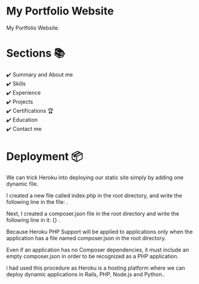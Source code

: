 # My Portfolio Website

My Portfolio Website.

# Sections 📚

✔️ Summary and About me\
✔️ Skills \
✔️ Experience\
✔️ Projects\
✔️ Certifications 🏆\
✔️ Education\
✔️ Contact me

# Deployment 📦


We can trick Heroku into deploying our static site simply by adding one dynamic file.

I created a new file called index.php in the root directory, and write the following line in the file: <?php include_once("home.html"); ?> .

Next, I created a composer.json file in the root directory and write the following line in it: {} .

Because Heroku PHP Support will be applied to applications only when the application has a file named composer.json in the root directory. 

Even if an application has no Composer dependencies, it must include an empty composer.json in order to be recognized as a PHP application.

i had used this procedure as Heroku is a hosting platform where we can deploy dynamic applications in Rails, PHP, Node.js and Python..